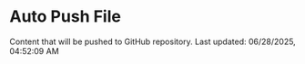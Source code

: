 # Auto Push File

Content that will be pushed to GitHub repository.
Last updated: 06/28/2025, 04:52:09 AM